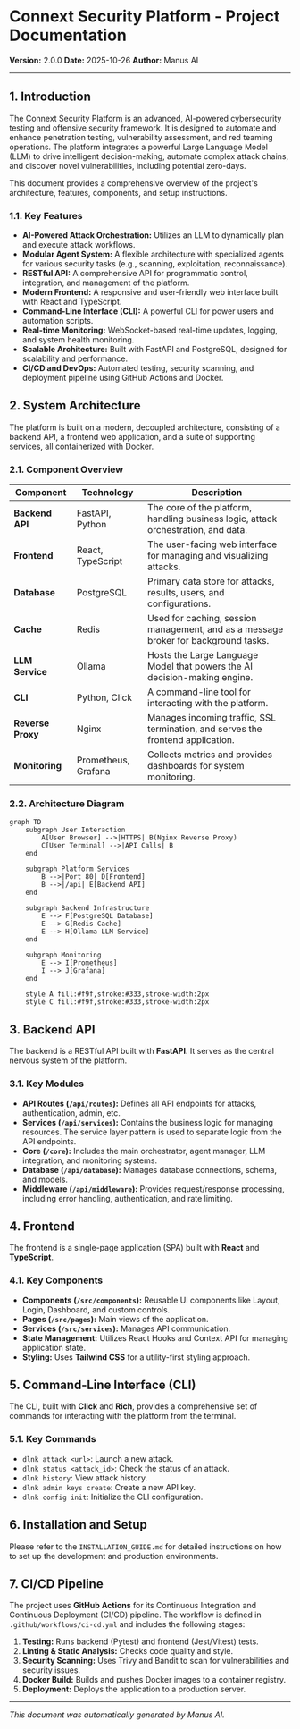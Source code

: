 # Connext Security Platform - Project Documentation

**Version:** 2.0.0
**Date:** 2025-10-26
**Author:** Manus AI

---

## 1. Introduction

The Connext Security Platform is an advanced, AI-powered cybersecurity testing and offensive security framework. It is designed to automate and enhance penetration testing, vulnerability assessment, and red teaming operations. The platform integrates a powerful Large Language Model (LLM) to drive intelligent decision-making, automate complex attack chains, and discover novel vulnerabilities, including potential zero-days.

This document provides a comprehensive overview of the project's architecture, features, components, and setup instructions.

### 1.1. Key Features

- **AI-Powered Attack Orchestration:** Utilizes an LLM to dynamically plan and execute attack workflows.
- **Modular Agent System:** A flexible architecture with specialized agents for various security tasks (e.g., scanning, exploitation, reconnaissance).
- **RESTful API:** A comprehensive API for programmatic control, integration, and management of the platform.
- **Modern Frontend:** A responsive and user-friendly web interface built with React and TypeScript.
- **Command-Line Interface (CLI):** A powerful CLI for power users and automation scripts.
- **Real-time Monitoring:** WebSocket-based real-time updates, logging, and system health monitoring.
- **Scalable Architecture:** Built with FastAPI and PostgreSQL, designed for scalability and performance.
- **CI/CD and DevOps:** Automated testing, security scanning, and deployment pipeline using GitHub Actions and Docker.

## 2. System Architecture

The platform is built on a modern, decoupled architecture, consisting of a backend API, a frontend web application, and a suite of supporting services, all containerized with Docker.

### 2.1. Component Overview

| Component         | Technology        | Description                                                                 |
|-------------------|-------------------|-----------------------------------------------------------------------------|
| **Backend API**   | FastAPI, Python   | The core of the platform, handling business logic, attack orchestration, and data. |
| **Frontend**      | React, TypeScript | The user-facing web interface for managing and visualizing attacks.         |
| **Database**      | PostgreSQL        | Primary data store for attacks, results, users, and configurations.         |
| **Cache**         | Redis             | Used for caching, session management, and as a message broker for background tasks. |
| **LLM Service**   | Ollama            | Hosts the Large Language Model that powers the AI decision-making engine.     |
| **CLI**           | Python, Click     | A command-line tool for interacting with the platform.                      |
| **Reverse Proxy** | Nginx             | Manages incoming traffic, SSL termination, and serves the frontend application. |
| **Monitoring**    | Prometheus, Grafana | Collects metrics and provides dashboards for system monitoring.                 |

### 2.2. Architecture Diagram

```mermaid
graph TD
    subgraph User Interaction
        A[User Browser] -->|HTTPS| B(Nginx Reverse Proxy)
        C[User Terminal] -->|API Calls| B
    end

    subgraph Platform Services
        B -->|Port 80| D[Frontend]
        B -->|/api| E[Backend API]
    end

    subgraph Backend Infrastructure
        E --> F[PostgreSQL Database]
        E --> G[Redis Cache]
        E --> H[Ollama LLM Service]
    end

    subgraph Monitoring
        E --> I[Prometheus]
        I --> J[Grafana]
    end

    style A fill:#f9f,stroke:#333,stroke-width:2px
    style C fill:#f9f,stroke:#333,stroke-width:2px
```

## 3. Backend API

The backend is a RESTful API built with **FastAPI**. It serves as the central nervous system of the platform.

### 3.1. Key Modules

- **API Routes (`/api/routes`):** Defines all API endpoints for attacks, authentication, admin, etc.
- **Services (`/api/services`):** Contains the business logic for managing resources. The service layer pattern is used to separate logic from the API endpoints.
- **Core (`/core`):** Includes the main orchestrator, agent manager, LLM integration, and monitoring systems.
- **Database (`/api/database`):** Manages database connections, schema, and models.
- **Middleware (`/api/middleware`):** Provides request/response processing, including error handling, authentication, and rate limiting.

## 4. Frontend

The frontend is a single-page application (SPA) built with **React** and **TypeScript**.

### 4.1. Key Components

- **Components (`/src/components`):** Reusable UI components like Layout, Login, Dashboard, and custom controls.
- **Pages (`/src/pages`):** Main views of the application.
- **Services (`/src/services`):** Manages API communication.
- **State Management:** Utilizes React Hooks and Context API for managing application state.
- **Styling:** Uses **Tailwind CSS** for a utility-first styling approach.

## 5. Command-Line Interface (CLI)

The CLI, built with **Click** and **Rich**, provides a comprehensive set of commands for interacting with the platform from the terminal.

### 5.1. Key Commands

- `dlnk attack <url>`: Launch a new attack.
- `dlnk status <attack_id>`: Check the status of an attack.
- `dlnk history`: View attack history.
- `dlnk admin keys create`: Create a new API key.
- `dlnk config init`: Initialize the CLI configuration.

## 6. Installation and Setup

Please refer to the `INSTALLATION_GUIDE.md` for detailed instructions on how to set up the development and production environments.

## 7. CI/CD Pipeline

The project uses **GitHub Actions** for its Continuous Integration and Continuous Deployment (CI/CD) pipeline. The workflow is defined in `.github/workflows/ci-cd.yml` and includes the following stages:

1.  **Testing:** Runs backend (Pytest) and frontend (Jest/Vitest) tests.
2.  **Linting & Static Analysis:** Checks code quality and style.
3.  **Security Scanning:** Uses Trivy and Bandit to scan for vulnerabilities and security issues.
4.  **Docker Build:** Builds and pushes Docker images to a container registry.
5.  **Deployment:** Deploys the application to a production server.

---


*This document was automatically generated by Manus AI.*

